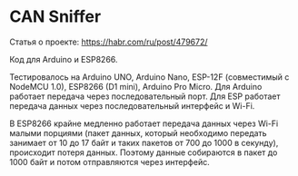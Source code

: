 # CAN Sniffer

Статья о проекте: https://habr.com/ru/post/479672/

Код для Arduino и ESP8266.

Тестировалось на Arduino UNO, Arduino Nano, ESP-12F (совместимый с NodeMCU 1.0), ESP8266 (D1 mini), Arduino Pro Micro. Для Arduino работает передача через последовательный порт. Для ESP работает передача данных через последовательный интерфейс и Wi-Fi.

В ESP8266 крайне медленно работает передача данных через Wi-Fi малыми порциями (пакет данных, который необходимо передать занимает от 10 до 17 байт и таких пакетов от 700 до 1000 в секунду), происходит потеря данных. Поэтому данные собираются в пакет до 1000 байт и потом отправляются через интерфейс.
